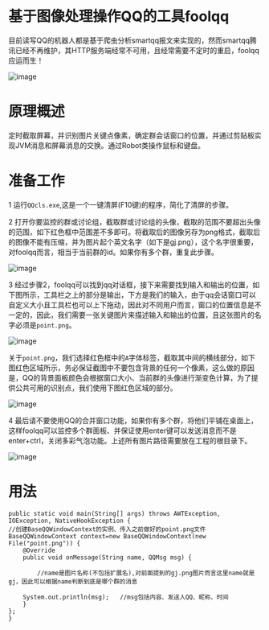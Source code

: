 # 基于图像处理操作QQ的工具foolqq

目前读写QQ的机器人都是基于爬虫分析smartqq报文来实现的，然而smartqq腾讯已经不再维护，其HTTP服务端经常不可用，且经常需要不定时的重启，foolqq应运而生！

![image](https://github.com/shiyafeng/foolqq/blob/master/cap_hat_poker_128px_4073_easyicon.net.png)

# 原理概述

定时截取屏幕，并识别图片关键点像素，确定群会话窗口的位置，并通过剪贴板实现JVM消息和屏幕消息的交换。通过Robot类操作鼠标和键盘。

# 准备工作

1 运行`QQcls.exe`,这是一个一键清屏(F10键)的程序，简化了清屏的步骤。

2 打开你要监控的群或讨论组，截取群或讨论组的头像，截取的范围不要超出头像的范围，如下红色框中范围差不多即可。将截取后的图像另存为png格式，截取后的图像不能有压缩，并为图片起个英文名字（如下是gj.png），这个名字很重要，对foolqq而言，相当于当前群的id。如果你有多个群，重复此步骤。

![image](https://github.com/shiyafeng/foolqq/blob/master/pic2.jpg)

3 经过步骤2，foolqq可以找到qq对话框，接下来需要找到输入和输出的位置，如下图所示，工具栏之上的部分是输出，下方是我们的输入，由于qq会话窗口可以自定义大小且工具栏也可以上下拖动，因此对不同用户而言，窗口的位置信息是不一定的，因此，我们需要一张关键图片来描述输入和输出的位置，且这张图片的名字必须是`point.png`。

![image](https://github.com/shiyafeng/foolqq/blob/master/pic3.jpg)

关于`point.png`，我们选择红色框中的`A`字体标签，截取其中间的横线部分，如下图红色区域所示，务必保证截图中不要包含背景的任何一个像素，这么做的原因是，QQ的背景面板颜色会根据窗口大小、当前群的头像进行渐变色计算，为了提供公共可用的识别点，我们使用下图红色区域的部分。

![image](https://github.com/shiyafeng/foolqq/blob/master/pic4.jpg)

4 最后请不要使用QQ的合并窗口功能，如果你有多个群，将他们平铺在桌面上，这样foolqq可以监控多个群面板、并保证使用enter键可以发送消息而不是enter+ctrl，关闭多彩气泡功能。上述所有图片路径需要放在工程的根目录下。

![image](https://github.com/shiyafeng/foolqq/blob/master/pic5.jpg)

# 用法

```
public static void main(String[] args) throws AWTException, IOException, NativeHookException {
//创建BaseQQWindowContext的实例、传入之前做好的point.png文件
BaseQQWindowContext context=new BaseQQWindowContext(new File("point.png")) {
	@Override
	public void onMessage(String name, QQMsg msg) {
	
        //name是图片名称(不包括扩展名),对前面提到的gj.png图片而言这里name就是gj，因此可以根据name判断到底是哪个群的消息
	
	System.out.println(msg);   //msg包括内容、发送人QQ、昵称、时间
	}
};
}
  
  ```
